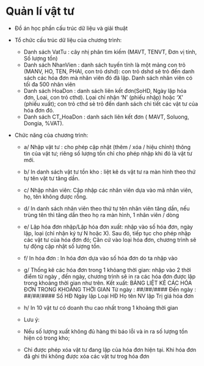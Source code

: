 # Quản lí vật tư

+ Đồ án học phần cấu trúc dữ liệu và giải thuật

+ Tổ chức cấu trúc dữ liệu của chương trình:
    + Danh sách VatTu : cây nhị phân tìm kiếm (MAVT, TENVT, Đơn vị tính, Số lượng tồn)
    + Danh sách NhanVien : danh sách tuyến tính là một mảng con trỏ (MANV, HO, TEN, PHAI, con trỏ dshd): con trỏ dshd sẽ trỏ đến danh sách các hóa đơn mà nhân viên đó đã
    lập. Danh sách nhân viên có tối đa 500 nhân viên
    + Danh sách HoaDon : danh sách liên kết đơn(SoHD, Ngày lập hóa đơn, Loai, con trỏ cthd). Lọai chỉ nhận ‘N’ (phiếu nhập) hoặc ‘X’ (phiếu xuất); con trỏ cthd sẻ trỏ
    đến danh sách chi tiết các vật tư của hóa đơn đó.
    + Danh sách CT_HoaDon : danh sách liên kết đơn ( MAVT, Soluong, Dongia, %VAT).

+ Chức năng của chương trình: 
    + a/ Nhập vật tư : cho phép cập nhật (thêm / xóa / hiệu chỉnh) thông tin của vật tư; riêng số lượng tồn chỉ cho phép nhập khi đó là vật tư mới.
    + b/ In danh sách vật tư tồn kho : liệt kê ds vật tư ra màn hình theo thứ tự tên vật tư tăng dần.
    + c/ Nhập nhân viên: Cập nhập các nhân viên dựa vào mã nhân viên, họ, tên không được rỗng.
    + d/ In danh sách nhân viên theo thứ tự tên nhân viên tăng dần, nếu trùng tên thì tăng dần theo họ ra màn hình, 1 nhân viên / dòng
    + e/ Lập hóa đơn nhập/Lập hóa đơn xuất: nhập vào số hóa đơn, ngày lập, loại (chỉ nhận ký tự N hoặc X). Sau đó, tiếp tục cho phép nhập các vật tư của hóa đơn đó; Căn cứ vào loại hóa đơn, chương trình sẽ tự động cập nhật số lượng tồn.
    + f/ In hóa đơn : In hóa đơn dựa vào số hóa đơn do ta nhập vào
    + g/ Thống kê các hóa đơn trong 1 khỏang thời gian: nhập vào 2 thời điểm từ ngày , đến ngày, chương trình sẽ in ra các hóa đơn được lập trong khoảng thời gian như trên. Kết xuất:
    BẢNG LIỆT KÊ CÁC HÓA ĐƠN TRONG KHOẢNG THỜI GIAN
    Từ ngày : ##/##/#### Đến ngày : ##/##/####
    Số HĐ Ngày lập Loại HĐ Họ tên NV lập Trị giá hóa đơn
    + h/ In 10 vật tư có doanh thu cao nhất trong 1 khoảng thời gian

    + Lưu ý: 
    + Nếu số lượng xuất không đủ hàng thì báo lỗi và in ra số lượng tồn hiện có trong kho;
    + Chỉ được phép xóa vật tư đang lập của hóa đơn hiện tại. Khi hóa đơn đã ghi thì không được xóa các vật tư trog hóa đơn
